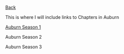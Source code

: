 [Back](Esmea.md)

This is where I will include links to Chapters in Auburn

[Auburn Season 1](AuburnS1.md)

Auburn Season 2

Auburn Season 3
